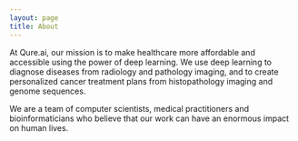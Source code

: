 ```yaml
---
layout: page
title: About
---
```


At Qure.ai, our mission is to make healthcare more affordable and accessible using the power of deep learning. We use deep learning to diagnose diseases from radiology and pathology imaging, and to create personalized cancer treatment plans from histopathology imaging and genome sequences.

We are a team of computer scientists, medical practitioners and bioinformaticians who believe that our work can have an enormous impact on human lives. 
